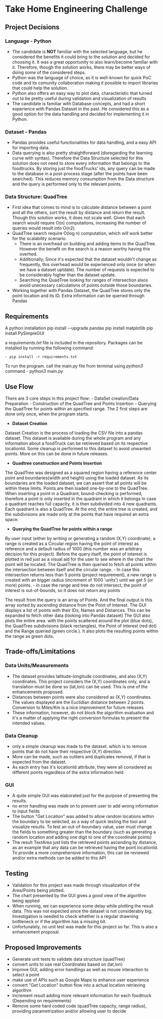 # Take Home Engineering Challenge

## Project Decisions

### Language - Python
- The candidate is **NOT** familiar with the selected language, but he considered the benefits it could bring to the solution and decided for choosing it. It was a great opportunity to also learn/become familiar with it. Therefore, though the solution works, there may be better ways of doing some of the considered steps.
- Python was the language of choice, as it is well-known for quick PoC code and its comunity collaboration making it possible to import libraries that could help the solution.
- Python also offers an easy way to plot data, characteristic that turned out to be pretty useful during validation and visualization of results
- The candidate is familiar with Database concepts, and had a short experience with Pandas Dataset in the past. He considered this as a good option for the data handling and decided for implementing it in Python.

### Dataset - Pandas
- Pandas provides useful functionalities for data handling, and a easy API for importing data.
- Data querying is also pretty straightforward (disregarding the learning curve with syntax). Therefore the Data Structure selected for this solution does not need to store every information that belongs to the foodtrucks. By storing just the foodTrucks' ids, any query can be made to the database in a post-process stage (after the points have been searched). This reduces memory consumption from the Data structure and the query is performed only to the relevant points.

### Data Structure: QuadTree
- First idea that comes to mind is to calculate distance between a point and all the others, sort the result by distance and return the result. Though this solution works, it does not scale well. Given that each search would require O(n) computations, increasing the number of queries would result into O(n2).
- QuadTree search require O(log n) computation, which will work better for the scalability scenario.
	- There is an overhead on building and adding items to the QuadTree. However the benefit on the search is a reason worthy having this overhed.
	- Additionally, Since it's expected that the dataset wouldn't change as frequently, this overhead would be experienced only once (or when we have a dataset uptdate). The number of requests is expected to be considerably higher than the dataset update.
	- Searching the QuadTree looking for ranges of intersection alsos avoid unecessary calculations of points outside those boundaries.
- Working together with Pandas Dataset, the QuadTree stores only the point location and its ID. Extra information can be queried through Pandas 

## Requirements

A python installation
pip install --upgrade pandas
pip install matplotlib
pip install PySimpleGUI

a _requirements.txt_ file is included in the repository.
Packages can be installed by running the following command:

    - pip install -r requirements.txt

To run the program. call the main.py file from terminal using _python3_ command
	- python3 main.py

## Use Flow

There are 3 core steps in this project flow:
	- DataSet creation/Data Preparation
	- Construction of the QuadTree and Points Insertion
	- Querying the QuadTree for points within an specified range.
The 2 first steps are done only once, when the program starts.
- **Dataset Creation**

Dataset Creation is the process of loading the CSV file into a pandas dataset. This dataset is available during the whole program and any information about a foodTruck can be retrieved based on its respective locationId.
Some cleanup is performed to this dataset to avoid unwanted points. More on this can be done in future releases.

- **Quadtree construction and Points Insertion**

The QuadTree was designed as a squared region having a reference center point and boundaries(width and height) using the loaded dataset.
As its boundaries are the loaded dataset, we can assert that all points will be within these limits.
Points are then loaded one-by-one to the QuadTree. When inserting a point in a Quadrant, bound-checking is performed, therefore a point is only inserted in the quadrant in which it belongs
In case a quadrant reaches full capacity, it is then subdivided into 4 new quadrants. Each quadrant is also a QuadTree.
At the end, the entire tree is created, and the subdivisions are made only at the points that have required an extra space.

- **Querying the QuadTree for points within a range**

By user input (either by writing or generating a random (X,Y) coordinate), a range is created as a Circular region having the point of interest as reference and a default radius of 1000 (this number was an arbitrary decision for this project). 
Before the query itself, the point of interest is plotted in red just as a visual aid for the user to see where in the chart the point will be located.
The QuadTree is then queried to fetch all points within the intersection between itself and the circular range.
	- In case this intersection returns less than 5 points (project requirement), a new range is created with an bigger radius (increment of 1000 'units') until we get 5 (or more) points.
	- in case the range and tree do not intersect, the point of interest is out-of-bounds, so it does not return any points
	
The result from the query is an array of Points. And the final output is this array sorted by ascending distance from the Point of Interest.
The GUI displays a list of points with their IDs, Names and Distances. This can be expanded to fetch other data (looking into Pandas dataset)
The GUI also plots the entire area. with the points scattered around the plot (blue dots), the QuadTree subdivisions (black rectangles), the Point of Interest (red dot) and the Range queried (green circle.). It also plots the resulting points within the range as green dots.


## Trade-offs/Limitations
### Data Units/Measurements
- The dataset provides latitude-longitude coordinates, and also (X,Y) coordinates. This project considers the (X,Y) coordinates only, and a translation must be done so (lat,lon) can be used. This is one of the enhancements proposed.
- Distances between points were also considered as (X,Y) coordinates. The values displayed are the Euclidian distance between 2 points. Conversion to Miles/Km is a nice improvement for future releases
- These information, however, do not block the algorithm evaluation and it's a matter of applying the right conversion formulas to present the intended values.

### Data Cleanup
- only a simple cleanup was made to the dataset. which is to remove points that do not have their respective (X,Y) direction.
- More can be made, such as outliers and duplicates removal, if that is expected from the dataset.
- As each entry has it's locationId attribute, they were all considered as different points regardless of the extra information held.

### GUI
- A quite simple GUI was elaborated just for the purpose of presenting the results.
- no error handling was made on to prevent user to add wrong information to input fields
- The button "Get Location" was added to allow random locations within the boundary to be selected, as a way of quick testing the tool and visualize results. To test an out-of-boundary value, user must change the fields to something greater than the boundary (such as gererating a random location and adding one digit to one of the coordinate points)
- The result TextArea just lists the retrieved points ascending by distance, as an example that any data can be retrieved having the point locationId. To provide a more comprehensive information, this can be reviewed and/or extra methods can be added to this API

## Testing
- Validation for this project was made through visualization of the Area/Points being plotted.
- The chart presented by the GUI gives a good view of the algorithm being applied
- When running, we can experience some delay while plotting the result data. This was not expected since the dataset is not considerably big. Investigation is needed to check whether is a regular drawning bottleneck or if the algorithm has a missing bit.
- Unfortunately, no unit test was made for this project so far. This is also a enhancement proposal.

## Proposed Improvements
- Generate unit tests to validate data structure (quadTree)
- convert units to use real Coordinates based on (lat,lon)
- Improve GUI, adding error handlings as well as mouse interaction to select a point
- make use of APIs such as Google Maps to enhance user experience
- convert "Get Location" button flow into a actual location retrieving algorithm
- Increment result adding more relevant information for each foodtruck (Depending on requirements)
- Remove some hard coded code (quadTree capacity, range radius), providing parametrization and/or allowing user to decide 